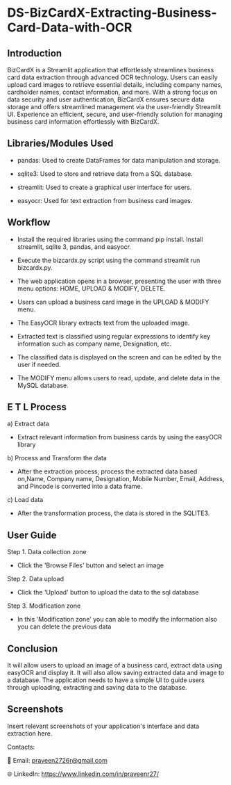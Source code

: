 # DS-BizCardX-Extracting-Business-Card-Data-with-OCR

## Introduction   

   BizCardX is a Streamlit application that effortlessly streamlines business card data extraction through advanced OCR technology. Users can easily upload card images to retrieve essential details, including company names, cardholder names, contact information, and more. With a strong focus on data security and user authentication, BizCardX ensures secure data storage and offers streamlined management via the user-friendly Streamlit UI. Experience an efficient, secure, and user-friendly solution for managing business card information effortlessly with BizCardX.

## Libraries/Modules Used
  
   * pandas: Used to create DataFrames for data manipulation and storage.
  
   * sqlite3: Used to store and retrieve data from a SQL database.
  
   * streamlit: Used to create a graphical user interface for users.
  
   * easyocr: Used for text extraction from business card images.

## Workflow

   * Install the required libraries using the command pip install. Install streamlit, sqlite 3, pandas, and easyocr.
      
   * Execute the bizcardx.py script using the command streamlit run bizcardx.py.
      
   *  The web application opens in a browser, presenting the user with three menu options: HOME, UPLOAD & MODIFY, DELETE.
      
   *  Users can upload a business card image in the UPLOAD & MODIFY menu.
      
   *  The EasyOCR library extracts text from the uploaded image.
      
   *   Extracted text is classified using regular expressions to identify key information such as company name, Designation, etc.
      
   *   The classified data is displayed on the screen and can be edited by the user if needed.
      
   *   The MODIFY menu allows users to read, update, and delete data in the MySQL database.

## E T L Process
  
  a) Extract data
        
   * Extract relevant information from business cards by using the easyOCR library
             
  b) Process and Transform the data
        
   * After the extraction process, process the extracted data based on,Name, Company name,  Designation, Mobile Number, Email, Address, and Pincode is converted into a data frame.
             
  c) Load data
        
   * After the transformation process, the data is stored in the SQLITE3.

## User Guide

Step 1. Data collection zone

  * Click the 'Browse Files' button and select an image
    
Step 2. Data upload

 * Click the 'Upload' button to upload the data to the sql database
  
Step 3. Modification zone

 * In this 'Modification zone' you can able to modify the information also you can delete the previous data

## Conclusion

   It will allow users to upload an image of a business card, extract data using easyOCR and display it. It will also allow saving extracted data and image to a database. The application needs to have a simple UI to guide users through uploading, extracting and saving data to the database.

## Screenshots
   Insert relevant screenshots of your application's interface and data extraction here.

Contacts:

📧 Email: praveen2726r@gmail.com

🌐 LinkedIn: https://www.linkedin.com/in/praveenr27/ 

  
